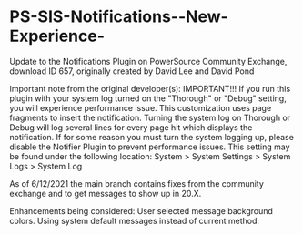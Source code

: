 # PS-SIS-Notifications--New-Experience-
Update to the Notifications Plugin on PowerSource Community Exchange, download ID 657, originally created by David Lee and David Pond

Important note from the original developer(s):
IMPORTANT!!! 
If you run this plugin with your system log turned on the "Thorough" or "Debug" setting, you will experience performance issue. This customization uses page fragments to insert the notification. Turning the system log on Thorough or Debug will log several lines for every page hit which displays the notification. If for some reason you must turn the system logging up, please disable the Notifier Plugin to prevent performance issues. 
This setting may be found under the following location: 
System > System Settings > System Logs > System Log 

As of 6/12/2021 the main branch contains fixes from the community exchange and to get messages to show up in 20.X.

Enhancements being considered:
User selected message background colors.
Using system default messages instead of current method.


